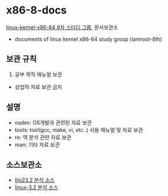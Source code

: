 x86-8-docs
==========

[linux-kernel-x86-64 8차 스터디 그룹](http://www.iamroot.org/xe/Kernel_8_x86_L), 문서보관소
- documents of linux kernel x86-64 study group (iamroot-8th)

보관 규칙
---------
1. 공부 목적 매뉴얼 보관
- 상업적 자료 보관 금지

설명
----
- osdev: OS개발과 관련된 자료 보관
- tools: tool(gcc, make, vi, etc..) 사용 매뉴얼 및 자료 보관
- re: 역 분석 관련 자료 보관
- man: 기타 자료 보관

소스보관소
----------
- [lilo23.2 분석 소스](http://code.google.com/p/linx86study8-lilo232/)
- [linux-3.2 분석 소스](https://github.com/x86-8/linux-3.2)
